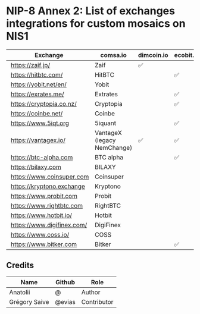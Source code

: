 # NIP-8 Annex 2: List of exchanges integrations for custom mosaics on NIS1

| Exchange | comsa.io | dimcoin.io | ecobit.io | loyalcoin.io | proximax.io | pundix.com | lattice80.com |
| --- | --- | --- | --- | --- | --- | --- | --- |
| https://zaif.jp/ | Zaif | :white_check_mark: | | | | | | |
| https://hitbtc.com/ | HitBTC | | :white_check_mark: | | | | | |
| https://yobit.net/en/ | Yobit | | | :white_check_mark: | | | | |
| https://exrates.me/ | Extrates | | :white_check_mark: | | | | | |
| https://cryptopia.co.nz/ | Cryptopia | | :white_check_mark: | :white_check_mark: | | | | |
| https://coinbe.net/ | Coinbe | | | | | | | |
| https://www.5iqt.org | 5iquant | | :white_check_mark: | | | | | |
| https://vantagex.io/ | VantageX (legacy NemChange) | :white_check_mark: | :white_check_mark: | :white_check_mark: | :white_check_mark: | | | |
| https://btc-alpha.com | BTC alpha | | :white_check_mark: | | | | | |
| https://bilaxy.com | BILAXY | | | | | :white_check_mark: | | |
| https://www.coinsuper.com | Coinsuper | | | | | :white_check_mark: | | |
| https://kryptono.exchange | Kryptono | | | | :white_check_mark: | :white_check_mark: | :white_check_mark: | |
| https://www.probit.com | Probit | | | | :white_check_mark: | :white_check_mark: | | |
| https://www.rightbtc.com | RightBTC | | | | :white_check_mark: | | | |
| https://www.hotbit.io/ | Hotbit | | | | | | :white_check_mark: | |
| https://www.digifinex.com/ | DigiFinex | | | | | | :white_check_mark: | |
| https://www.coss.io/ | COSS | | | | | | :white_check_mark: | :white_check_mark: |
| https://www.bitker.com | Bitker | | :white_check_mark: | | | | | |


## Credits

| Name | Github | Role |
| --- | --- | --- |
| Anatolii | @ | Author |
| Grégory Saive | @evias | Contributor |
